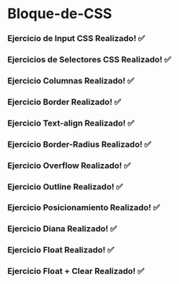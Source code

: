 # Bloque-de-CSS

### Ejercicio de Input CSS Realizado! :white_check_mark:
### Ejercicios de Selectores CSS Realizado! :white_check_mark:
### Ejercicio Columnas Realizado! :white_check_mark:
### Ejercicio Border Realizado! :white_check_mark:
### Ejercicio Text-align Realizado! :white_check_mark:
### Ejercicio Border-Radius Realizado! :white_check_mark:
### Ejercicio Overflow Realizado! :white_check_mark:
### Ejercicio Outline Realizado! :white_check_mark:
### Ejercicio Posicionamiento Realizado! :white_check_mark:
### Ejercicio Diana Realizado! :white_check_mark:
### Ejercicio Float Realizado! :white_check_mark:
### Ejercicio Float + Clear Realizado! :white_check_mark: